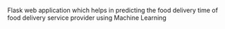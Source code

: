 
Flask web application which helps in predicting the food delivery time of food delivery service provider using Machine Learning
